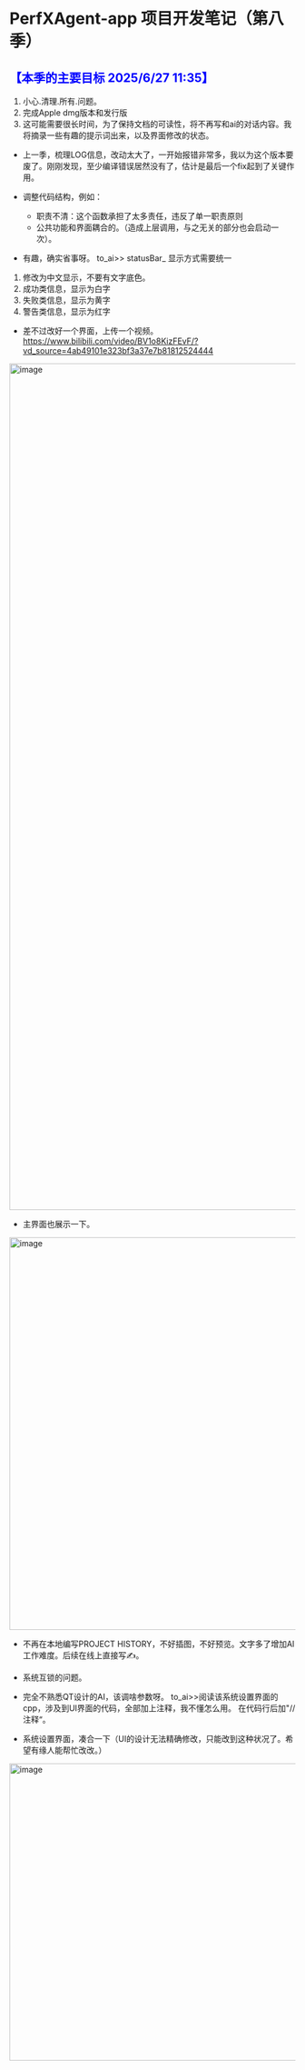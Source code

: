 # PerfXAgent-app 项目开发笔记（第八季）

## <font color="blue">【本季的主要目标 2025/6/27 11:35】</font>
1. 小心.清理.所有.问题。
2. 完成Apple dmg版本和发行版
3. 这可能需要很长时间，为了保持文档的可读性，将不再写和ai的对话内容。我将摘录一些有趣的提示词出来，以及界面修改的状态。

- 上一季，梳理LOG信息，改动太大了，一开始报错非常多，我以为这个版本要废了。刚刚发现，至少编译错误居然没有了，估计是最后一个fix起到了关键作用。
- 调整代码结构，例如：
    - 职责不清：这个函数承担了太多责任，违反了单一职责原则
    - 公共功能和界面耦合的。（造成上层调用，与之无关的部分也会启动一次）。

- 有趣，确实省事呀。
to_ai>> statusBar_ 显示方式需要统一
1. 修改为中文显示，不要有文字底色。
2. 成功类信息，显示为白字
3. 失败类信息，显示为黄字
4. 警告类信息，显示为红字

- 差不过改好一个界面，上传一个视频。
https://www.bilibili.com/video/BV1o8KizFEvF/?vd_source=4ab49101e323bf3a37e7b81812524444
<img width="1490" alt="image" src="https://github.com/user-attachments/assets/154c55f4-260c-4b91-83a5-88613e2b5170" />

- 主界面也展示一下。
<img width="691" alt="image" src="https://github.com/user-attachments/assets/b8fccbff-20bf-4ab6-ab02-595167ea795c" />

- 不再在本地编写PROJECT HISTORY，不好插图，不好预览。文字多了增加AI工作难度。后续在线上直接写✍️。

- 系统互锁的问题。
- 完全不熟悉QT设计的AI，该调啥参数呀。  to_ai>>阅读该系统设置界面的cpp，涉及到UI界面的代码，全部加上注释，我不懂怎么用。   在代码行后加"//注释“。
- 系统设置界面，凑合一下（UI的设计无法精确修改，只能改到这种状况了。希望有缘人能帮忙改改。）
<img width="523" alt="image" src="https://github.com/user-attachments/assets/c309adf3-1e04-4c7e-9070-2104cc361035" />






